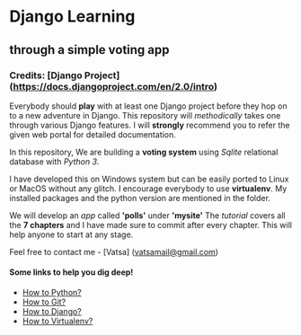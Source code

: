 # Django Learning
## through a simple voting app
### Credits:  [Django Project] (https://docs.djangoproject.com/en/2.0/intro)


Everybody should **play** with at least one Django project before they hop on to a new adventure in Django.
This repository will *methodically* takes one through various Django features.
I will **strongly** recommend you to refer the given web portal for detailed documentation.

In this repository, We are building a **voting system** using *Sqlite* relational database with *Python 3*.

I have developed this on Windows system but can be easily ported to Linux or MacOS without any glitch.
I encourage everybody to use **virtualenv**. My installed packages and the python version are mentioned in the folder.

We will develop an *app* called **'polls'** under **'mysite'**
The *tutorial* covers all the **7 chapters** and I have made sure to commit after every chapter.
This will help anyone to start at any stage.

Feel free to contact me - [Vatsa] (vatsamail@gmail.com)

#### Some links to help you dig deep!
- [How to Python?](https://www.python.org/downloads/)
- [How to Git?](https://help.github.com/)
- [How to Django?](https://www.djangoproject.com/)
- [How to Virtualenv?](https://virtualenv.pypa.io/en/stable/)
